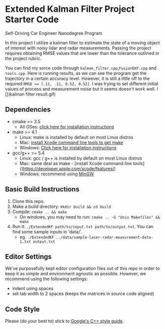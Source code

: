 # Extended Kalman Filter Project Starter Code
Self-Driving Car Engineer Nanodegree Program

In this project I  utilize a kalman filter to estimate the state of a moving object of interest with noisy lidar and radar measurements. Passing the project requires obtaining RMSE values that are lower than the tolerance outlined in the project rubric. 

You can find my sorce code through `kalman_filter.cpp`,`FusionEKF.cpp` and `tools.cpp`.
Here is running results, as we can see the program get  the trajectory in a certain accuracy level. However,  it is still a little off to the required `RMSE <= [.11, .11, 0.52, 0.52]`. I was trying to set different initial values of process and measurement noise but it seems doesn't work well. 
![](kalman filter result.gif)




## Dependencies

* cmake >= 3.5
  * All OSes: [click here for installation instructions](https://cmake.org/install/)
* make >= 4.1
  * Linux: make is installed by default on most Linux distros
  * Mac: [install Xcode command line tools to get make](https://developer.apple.com/xcode/features/)
  * Windows: [Click here for installation instructions](http://gnuwin32.sourceforge.net/packages/make.htm)
* gcc/g++ >= 5.4
  * Linux: gcc / g++ is installed by default on most Linux distros
  * Mac: same deal as make - [install Xcode command line tools]((https://developer.apple.com/xcode/features/)
  * Windows: recommend using [MinGW](http://www.mingw.org/)

## Basic Build Instructions

1. Clone this repo.
2. Make a build directory: `mkdir build && cd build`
3. Compile: `cmake .. && make` 
   * On windows, you may need to run: `cmake .. -G "Unix Makefiles" && make`
4. Run it: `./ExtendedKF path/to/input.txt path/to/output.txt`. You can find
   some sample inputs in 'data/'.
    - eg. `./ExtendedKF ../data/sample-laser-radar-measurement-data-1.txt output.txt`

## Editor Settings

We've purposefully kept editor configuration files out of this repo in order to
keep it as simple and environment agnostic as possible. However, we recommend
using the following settings:

* indent using spaces
* set tab width to 2 spaces (keeps the matrices in source code aligned)

## Code Style

Please (do your best to) stick to [Google's C++ style guide](https://google.github.io/styleguide/cppguide.html).
